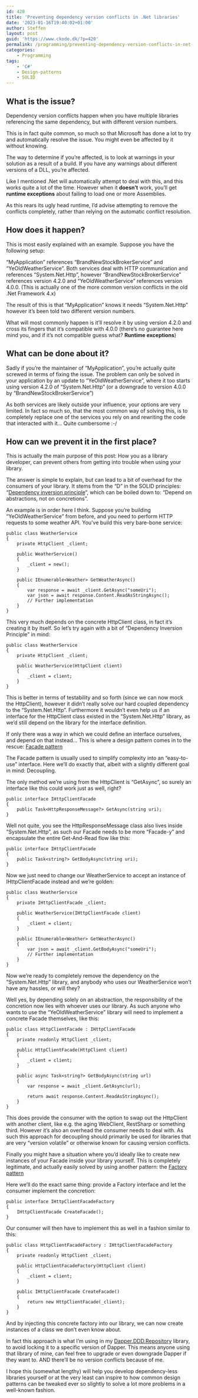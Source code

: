 ```yaml
---
id: 420
title: 'Preventing dependency version conflicts in .Net libraries'
date: '2023-01-16T19:40:02+01:00'
author: Steffen
layout: post
guid: 'https://www.ckode.dk/?p=420'
permalink: /programming/preventing-dependency-version-conflicts-in-net-libraries/
categories:
    - Programming
tags:
    - 'C#'
    - Design-patterns
    - SOLID
---
```


## What is the issue?

Dependency version conflicts happen when you have multiple libraries referencing the same dependency, but with different version numbers.

This is in fact quite common, so much so that Microsoft has done a lot to try and automatically resolve the issue. You might even be affected by it without knowing.

The way to determine if you’re affected, is to look at warnings in your solution as a result of a build. If you have any warnings about different versions of a DLL, you’re affected.

Like I mentioned .Net will automatically attempt to deal with this, and this works quite a lot of the time. However when it **doesn’t** work, you’ll get **runtime exceptions** about failing to load one or more Assemblies.

As this rears its ugly head runtime, I’d advise attempting to remove the conflicts completely, rather than relying on the automatic conflict resolution.

## How does it happen?

This is most easily explained with an example. Suppose you have the following setup:

“MyApplication” references “BrandNewStockBrokerService” and “YeOldWeatherService”. Both services deal with HTTP communication and references “System.Net.Http”, however “BrandNewStockBrokerService” references version 4.2.0 and “YeOldWeatherService” references version 4.0.0. (This is actually one of the more common version conflicts in the old .Net Framework 4.x)

The result of this is that “MyApplication” knows it needs “System.Net.Http” however it’s been told two different version numbers.

What will most commonly happen is it’ll resolve it by using version 4.2.0 and cross its fingers that it’s compatible with 4.0.0 (there’s no guarantee here mind you, and if it’s not compatible guess what? **Runtime exceptions**)

## What can be done about it?

Sadly if you’re the maintainer of “MyApplication”, you’re actually quite screwed in terms of fixing the issue. The problem can only be solved in your application by an update to “YeOldWeatherService”, where it too starts using version 4.2.0 of “System.Net.Http” (or a downgrade to version 4.0.0 by “BrandNewStockBrokerService”)

As both services are likely outside your influence, your options are very limited. In fact so much so, that the most common way of solving this, is to completely replace one of the services you rely on and rewriting the code that interacted with it… Quite cumbersome :-/

## How can we prevent it in the first place?

This is actually the main purpose of this post: How you as a library developer, can prevent others from getting into trouble when using your library.

The answer is simple to explain, but can lead to a bit of overhead for the consumers of your library. It stems from the “D” in the SOLID principles: “[Dependency inversion principle](https://www.ckode.dk/programming/solid-principles-part-5-dependency-inversion-principle/ "Dependency inversion principle")“, which can be boiled down to: “Depend on abstractions, not on concretions”.

An example is in order here I think. Suppose you’re building “YeOldWeatherService” from before, and you need to perform HTTP requests to some weather API. You’ve build this very bare-bone service:

```
public class WeatherService
{
	private HttpClient _client;

	public WeatherService()
	{
		_client = new();
	}
	
	public IEnumerable<Weather> GetWeatherAsync()
	{
		var response = await _client.GetAsync("someUri");
		var json = await response.Content.ReadAsStringAsync();
		// Further implementation
	}
}
```

This very much depends on the concrete HttpClient class, in fact it’s creating it by itself. So let’s try again with a bit of “Dependency Inversion Principle” in mind:

```
public class WeatherService
{
	private HttpClient _client;

	public WeatherService(HttpClient client)
	{
		_client = client;
	}
}
```

This is better in terms of testability and so forth (since we can now mock the HttpClient), however it didn’t really solve our hard coupled dependency to the “System.Net.Http”. Furthermore it wouldn’t even help us if an interface for the HttpClient class existed in the “System.Net.Http” library, as we’d still depend on the library for the interface definition.

If only there was a way in which we could define an interface ourselves, and depend on that instead… This is where a design pattern comes in to the rescue: [Facade pattern](https://en.wikipedia.org/wiki/Facade_pattern)

The Facade pattern is usually used to simplify complexity into an “easy-to-use” interface. Here we’ll do exactly that, albeit with a slightly different goal in mind: Decoupling.

The only method we’re using from the HttpClient is “GetAsync”, so surely an interface like this could work just as well, right?

```
public interface IHttpClientFacade
{
	public Task<HttpResponseMessage?> GetAsync(string uri);
}
```

Well not quite, you see the HttpResponseMessage class also lives inside “System.Net.Http”, as such our Facade needs to be more “Facade-y” and encapsulate the entire Get-And-Read flow like this:

```
public interface IHttpClientFacade
{
	public Task<string?> GetBodyAsync(string uri);
}
```

Now we just need to change our WeatherService to accept an instance of IHttpClientFacade instead and we’re golden:

```
public class WeatherService
{
	private IHttpClientFacade _client;

	public WeatherService(IHttpClientFacade client)
	{
		_client = client;
	}

	public IEnumerable<Weather> GetWeatherAsync()
	{
		var json = await _client.GetBodyAsync("someUri");
		// Further implementation
	}
}
```

Now we’re ready to completely remove the dependency on the “System.Net.Http” library, and anybody who uses our WeatherService won’t have any hassles, or will they?

Well yes, by depending solely on an abstraction, the responsibility of the concretion now lies with whoever uses our library. As such anyone who wants to use the “YeOldWeatherService” library will need to implement a concrete Facade themselves, like this:

```
public class HttpClientFacade : IHttpClientFacade
{
    private readonly HttpClient _client;

    public HttpClientFacade(HttpClient client)
    {
        _client = client;
    }
    
    public async Task<string?> GetBodyAsync(string url)
    {
        var response = await _client.GetAsync(url);

        return await response.Content.ReadAsStringAsync();
    }
}
```

This does provide the consumer with the option to swap out the HttpClient with another client, like e.g. the aging WebClient, RestSharp or something third. However it’s also an overhead the consumer needs to deal with. As such this approach for decoupling should primarily be used for libraries that are very “version volatile” or otherwise known for causing version conflicts.

Finally you might have a situation where you’d ideally like to create new instances of your Facade inside your library yourself. This is completely legitimate, and actually easily solved by using another pattern: the [Factory pattern](https://en.wikipedia.org/wiki/Factory_(object-oriented_programming))

Here we’ll do the exact same thing: provide a Factory interface and let the consumer implement the concretion:

```
public interface IHttpClientFacadeFactory
{
    IHttpClientFacade CreateFacade();
}
```

Our consumer will then have to implement this as well in a fashion similar to this:

```
public class HttpClientFacadeFactory : IHttpClientFacadeFactory
{
    private readonly HttpClient _client;

    public HttpClientFacadeFactory(HttpClient client)
    {
        _client = client;
    }
    
    public IHttpClientFacade CreateFacade()
    {
        return new HttpClientFacade(_client);
    }
}
```

And by injecting this concrete factory into our library, we can now create instances of a class we don’t even know about.

In fact this approach is what I’m using in my [Dapper.DDD.Repository](https://github.com/steffenskov/Dapper.DDD.Repository) library, to avoid locking it to a specific version of Dapper. This means anyone using that library of mine, can feel free to upgrade or even downgrade Dapper if they want to. AND there’ll be no version conflicts because of me.

I hope this (somewhat lengthy) will help you develop dependency-less libraries yourself or at the very least can inspire to how common design patterns can be tweaked ever so slightly to solve a lot more problems in a well-known fashion.